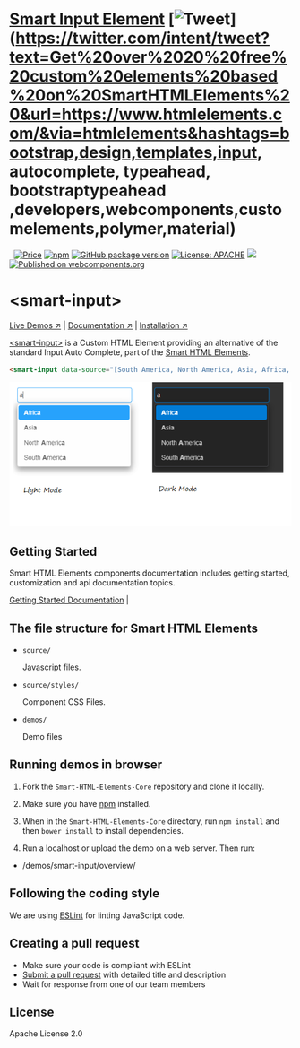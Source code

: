 # [Smart Input Element](https://www.htmlelements.com) [![Tweet](https://img.shields.io/twitter/url/http/shields.io.svg?style=social)](https://twitter.com/intent/tweet?text=Get%20over%2020%20free%20custom%20elements%20based%20on%20SmartHTMLElements%20&url=https://www.htmlelements.com/&via=htmlelements&hashtags=bootstrap,design,templates,input, autocomplete, typeahead,  bootstraptypeahead ,developers,webcomponents,customelements,polymer,material)

&nbsp;
[![Price](https://img.shields.io/badge/price-FREE-0098f7.svg)](https://github.com/HTMLElements/smart-input/blob/master/LICENSE)
[![npm](https://img.shields.io/npm/v/@smarthtmlelements/smart-input.svg?style=flat)](https://www.npmjs.com/package/@smarthtmlelements/smart-input)
[![GitHub package version](https://img.shields.io/github/package-json/v/HTMLElements/smart-input.svg)](https://github.com/HTMLElements/smart-input)
[![License: APACHE](https://img.shields.io/badge/license-APACHE-blue.svg)](https://github.com/HTMLElements/smart-input/blob/master/LICENSE)
[![](https://img.shields.io/website-up-down-green-red/https/shields.io.svg?label=www.htmlelements.com)](https://www.htmlelements.com)
[![Published on webcomponents.org](https://img.shields.io/badge/webcomponents.org-published-blue.svg)](https://www.webcomponents.org/element/htmlelements/smart-input)

# &lt;smart-input&gt;

[Live Demos ↗](https://htmlelements.com/demos/)
|
[Documentation ↗](https://www.htmlelements.com/docs/)
|
[Installation ↗](https://www.npmjs.com/package/@smarthtmlelements/smarthtmlelements-core)

[&lt;smart-input&gt;](https://htmlelements.com/demos/) is a Custom HTML Element providing an alternative of the standard Input Auto Complete, part of the [Smart HTML Elements](https://htmlelements.com/).

<!--
```
<custom-element-demo>
  <template>
    <script src="../webcomponentsjs/webcomponents-lite.js"></script>
    <script src="../smart-core/source/smart.core.js"></script>
    <link rel="stylesheet" href="../smart-core/source/styles/smart.default.css" type="text/css" />
     <next-code-block></next-code-block>
  </template>
</custom-element-demo>
```
-->
```html
<smart-input data-source="[South America, North America, Asia, Africa, Europe]"></smart-input>
```

[<img src="https://raw.githubusercontent.com/htmlelements/smart-input/master/smart-input.png" alt="Screenshot of smart-input, using the Material theme">](https://htmlelements.com/demos/)



## Getting Started

Smart HTML Elements components documentation includes getting started, customization and api documentation topics.

[Getting Started Documentation](https://www.htmlelements.com/docs/)
|

## The file structure for Smart HTML Elements

- `source/`

  Javascript files.

- `source/styles/`

  Component CSS Files.

- `demos/`

  Demo files

## Running demos in browser

1. Fork the `Smart-HTML-Elements-Core` repository and clone it locally.

1. Make sure you have [npm](https://www.npmjs.com/) installed.

1. When in the `Smart-HTML-Elements-Core` directory, run `npm install` and then `bower install` to install dependencies.

1. Run a localhost or upload the demo on a web server. Then run:

  - /demos/smart-input/overview/


## Following the coding style

We are using [ESLint](http://eslint.org/) for linting JavaScript code. 

## Creating a pull request

  - Make sure your code is compliant with ESLint
  - [Submit a pull request](https://www.digitalocean.com/community/tutorials/how-to-create-a-pull-request-on-github) with detailed title and description
  - Wait for response from one of our team members


## License

Apache License 2.0
